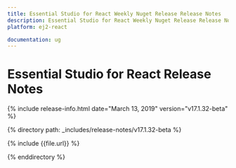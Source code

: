 ```yaml
---
title: Essential Studio for React Weekly Nuget Release Release Notes  
description: Essential Studio for React Weekly Nuget Release Release Notes  
platform: ej2-react

documentation: ug
---
```


# Essential Studio for  React  Release Notes  

{% include release-info.html date="March 13, 2019"   version="v17.1.32-beta"  %} 

{% directory path: _includes/release-notes/v17.1.32-beta %}

{% include {{file.url}} %}

{% enddirectory %}
